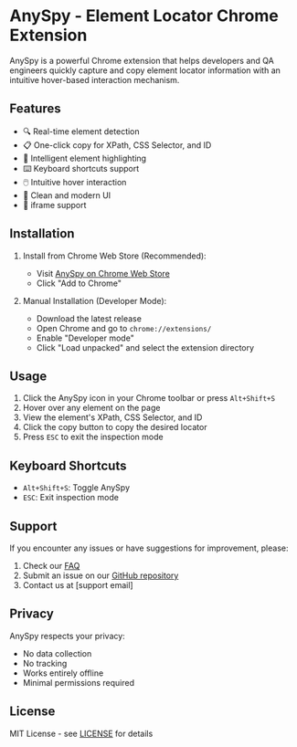 # AnySpy - Element Locator Chrome Extension

AnySpy is a powerful Chrome extension that helps developers and QA engineers quickly capture and copy element locator information with an intuitive hover-based interaction mechanism.

## Features

- 🔍 Real-time element detection
- 📋 One-click copy for XPath, CSS Selector, and ID
- 🎯 Intelligent element highlighting
- ⌨️ Keyboard shortcuts support
- 🖱️ Intuitive hover interaction
- 🎨 Clean and modern UI
- 🔄 iframe support

## Installation

1. Install from Chrome Web Store (Recommended):
   - Visit [AnySpy on Chrome Web Store]()
   - Click "Add to Chrome"

2. Manual Installation (Developer Mode):
   - Download the latest release
   - Open Chrome and go to `chrome://extensions/`
   - Enable "Developer mode"
   - Click "Load unpacked" and select the extension directory

## Usage

1. Click the AnySpy icon in your Chrome toolbar or press `Alt+Shift+S`
2. Hover over any element on the page
3. View the element's XPath, CSS Selector, and ID
4. Click the copy button to copy the desired locator
5. Press `ESC` to exit the inspection mode

## Keyboard Shortcuts

- `Alt+Shift+S`: Toggle AnySpy
- `ESC`: Exit inspection mode

## Support

If you encounter any issues or have suggestions for improvement, please:
1. Check our [FAQ](FAQ.md)
2. Submit an issue on our [GitHub repository]()
3. Contact us at [support email]

## Privacy

AnySpy respects your privacy:
- No data collection
- No tracking
- Works entirely offline
- Minimal permissions required

## License

MIT License - see [LICENSE](LICENSE) for details
